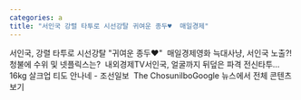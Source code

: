 ```yaml
---
categories: a
title: "서인국 강렬 타투로 시선강탈 귀여운 종두♥  매일경제"
---
```

서인국, 강렬 타투로 시선강탈 "귀여운 종두♥"&nbsp;&nbsp;매일경제영화 늑대사냥, 서인국 노출?! 청불에 수위 및 넷플릭스는?&nbsp;&nbsp;내외경제TV서인국, 얼굴까지 뒤덮은 파격 전신타투…16kg 살크업 티도 안나네 - 조선일보&nbsp;&nbsp;The ChosunilboGoogle 뉴스에서 전체 콘텐츠 보기